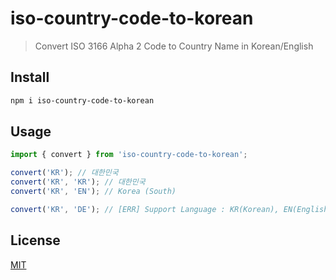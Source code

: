 # iso-country-code-to-korean

> Convert ISO 3166 Alpha 2 Code to Country Name in Korean/English

## Install

```bash
npm i iso-country-code-to-korean
```

## Usage

```javascript
import { convert } from 'iso-country-code-to-korean';

convert('KR'); // 대한민국
convert('KR', 'KR'); // 대한민국
convert('KR', 'EN'); // Korea (South)

convert('KR', 'DE'); // [ERR] Support Language : KR(Korean), EN(English)
```
## License

[MIT](http://vjpr.mit-license.org)
